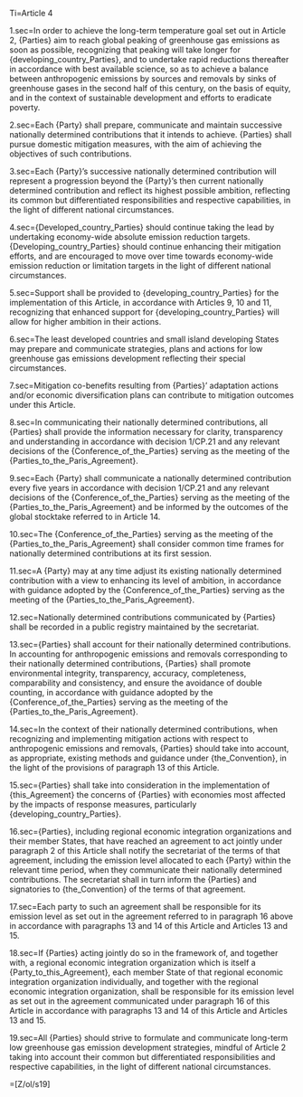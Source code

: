 
Ti=Article 4

1.sec=In order to achieve the long-term temperature goal set out in Article 2, {Parties} aim to reach global peaking of greenhouse gas emissions as soon as possible, recognizing that peaking will take longer for {developing_country_Parties}, and to undertake rapid reductions thereafter in accordance with best available science, so as to achieve a balance between anthropogenic emissions by sources and removals by sinks of greenhouse gases in the second half of this century, on the basis of equity, and in the context of sustainable development and efforts to eradicate poverty.

2.sec=Each {Party} shall prepare, communicate and maintain successive nationally determined contributions that it intends to achieve. {Parties} shall pursue domestic mitigation measures, with the aim of achieving the objectives of such contributions.

3.sec=Each {Party}’s successive nationally determined contribution will represent a progression beyond the {Party}’s then current nationally determined contribution and reflect its highest possible ambition, reflecting its common but differentiated responsibilities and respective capabilities, in the light of different national circumstances.

4.sec={Developed_country_Parties} should continue taking the lead by undertaking economy-wide absolute emission reduction targets. {Developing_country_Parties} should continue enhancing their mitigation efforts, and are encouraged to move over time towards economy-wide emission reduction or limitation targets in the light of different national circumstances.

5.sec=Support shall be provided to {developing_country_Parties} for the implementation of this Article, in accordance with Articles 9, 10 and 11, recognizing that enhanced support for {developing_country_Parties} will allow for higher ambition in their actions. 

6.sec=The least developed countries and small island developing States may prepare and communicate strategies, plans and actions for low greenhouse gas emissions development reflecting their special circumstances.

7.sec=Mitigation co-benefits resulting from {Parties}’ adaptation actions and/or economic diversification plans can contribute to mitigation outcomes under this Article.

8.sec=In communicating their nationally determined contributions, all {Parties} shall provide the information necessary for clarity, transparency and understanding in accordance with decision 1/CP.21 and any relevant decisions of the {Conference_of_the_Parties} serving as the meeting of the {Parties_to_the_Paris_Agreement}.

9.sec=Each {Party} shall communicate a nationally determined contribution every five years in accordance with decision 1/CP.21 and any relevant decisions of the {Conference_of_the_Parties} serving as the meeting of the {Parties_to_the_Paris_Agreement} and be informed by the outcomes of the global stocktake referred to in Article 14.

10.sec=The {Conference_of_the_Parties} serving as the meeting of the {Parties_to_the_Paris_Agreement} shall consider common time frames for nationally determined contributions at its first session.

11.sec=A {Party} may at any time adjust its existing nationally determined contribution with a view to enhancing its level of ambition, in accordance with guidance adopted by the {Conference_of_the_Parties} serving as the meeting of the {Parties_to_the_Paris_Agreement}.

12.sec=Nationally determined contributions communicated by {Parties} shall be recorded in a public registry maintained by the secretariat.

13.sec={Parties} shall account for their nationally determined contributions. In accounting for anthropogenic emissions and removals corresponding to their nationally determined contributions, {Parties} shall promote environmental integrity, transparency, accuracy, completeness, comparability and consistency, and ensure the avoidance of double counting, in accordance with guidance adopted by the {Conference_of_the_Parties} serving as the meeting of the {Parties_to_the_Paris_Agreement}.

14.sec=In the context of their nationally determined contributions, when recognizing and implementing mitigation actions with respect to anthropogenic emissions and removals, {Parties} should take into account, as appropriate, existing methods and guidance under {the_Convention}, in the light of the provisions of paragraph 13 of this Article.

15.sec={Parties} shall take into consideration in the implementation of {this_Agreement} the concerns of {Parties} with economies most affected by the impacts of response measures, particularly {developing_country_Parties}.

16.sec={Parties}, including regional economic integration organizations and their member States, that have reached an agreement to act jointly under paragraph 2 of this Article shall notify the secretariat of the terms of that agreement, including the emission level allocated to each {Party} within the relevant time period, when they communicate their nationally determined contributions. The secretariat shall in turn inform the {Parties} and signatories to {the_Convention} of the terms of that agreement.

17.sec=Each party to such an agreement shall be responsible for its emission level as set out in the agreement referred to in paragraph 16 above in accordance with paragraphs 13 and 14 of this Article and Articles 13 and 15.

18.sec=If {Parties} acting jointly do so in the framework of, and together with, a regional economic integration organization which is itself a {Party_to_this_Agreement}, each member State of that regional economic integration organization individually, and together with the regional economic integration organization, shall be responsible for its emission level as set out in the agreement communicated under paragraph 16 of this Article in accordance with paragraphs 13 and 14 of this Article and Articles 13 and 15.

19.sec=All {Parties} should strive to formulate and communicate long-term low greenhouse gas emission development strategies, mindful of Article 2 taking into account their common but differentiated responsibilities and respective capabilities, in the light of different national circumstances.

=[Z/ol/s19]
